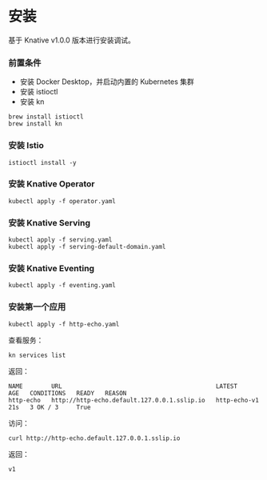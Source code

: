# 安装

基于 Knative v1.0.0 版本进行安装调试。

### 前置条件

* 安装 Docker Desktop，并启动内置的 Kubernetes 集群
* 安装 istioctl
* 安装 kn

```
brew install istioctl
brew install kn
```

### 安装 Istio
```shell
istioctl install -y
```

### 安装 Knative Operator
```shell
kubectl apply -f operator.yaml
```

### 安装 Knative Serving
```shell
kubectl apply -f serving.yaml
kubectl apply -f serving-default-domain.yaml
```

### 安装 Knative Eventing
```shell
kubectl apply -f eventing.yaml
```

### 安装第一个应用
```shell
kubectl apply -f http-echo.yaml
```

查看服务：

```
kn services list
```

返回：

```
NAME        URL                                           LATEST         AGE   CONDITIONS   READY   REASON
http-echo   http://http-echo.default.127.0.0.1.sslip.io   http-echo-v1   21s   3 OK / 3     True  
```


访问：

```
curl http://http-echo.default.127.0.0.1.sslip.io
```

返回：

```
v1
```
